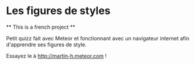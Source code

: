 # Les figures de styles

** This is a french project **

Petit quizz fait avec Meteor et fonctionnant avec un navigateur internet afin d'apprendre ses figures de style.

Essayez le à http://martin-h.meteor.com !